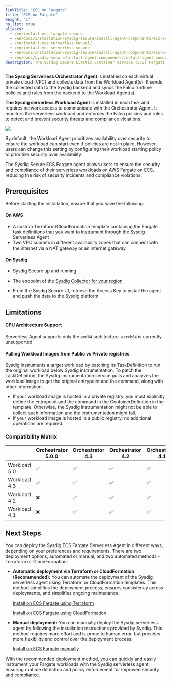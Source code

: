 ```yaml
---
linkTitle: "ECS on Fargate"
title: "ECS on Fargate"
weight: "1"
no_list: true
aliases:
  - /en/install-ecs-fargate-secure
  - /en/docs/installation/sysdig-secure/install-agent-components/ecs-on-fargate/serverless-agents/
  - /en/install-ecs-serverless-manual/
  - /en/install-ecs-serverless-secure
  - /en/docs/installation/sysdig-secure/install-agent-components/ecs-on-fargate/
  - /en/docs/sysdig-secure/install-agent-components/install-agent-components/ecs-on-fargate/serverless-agents/
description: The Sysdig Secure Elastic Container Service (ECS) Fargate serverless agent provides runtime detection and policy enforcement for serverless workloads on AWS Fargate on ECS. It uses Falco to ensure the security and compliance of the workloads. The agent has two components, the Orchestrator Agent and the Workload Agent, with their own installation requirements.
---
```


**The Sysdig Serverless Orchestrator Agent** is installed on each virtual private cloud (VPC) and collects data from the Workload Agent(s). It sends the collected data to the Sysdig backend and syncs the Falco runtime policies and rules from the backend to the Workload Agent(s).

**The Sysdig serverless Workload Agent** is installed in each task and requires network access to communicate with the Orchestrator Agent. It monitors the serverless workload and enforces the Falco policies and rules to detect and prevent security threats and compliance violations.

![](/image/serverless_architecture.png)

By default, the Workload Agent prioritizes availability over security to ensure the workload can start even if policies are not in place. However, users can change this setting by configuring their workload starting policy to prioritize security over availability.

The Sysdig Secure ECS Fargate agent allows users to ensure the security and compliance of their serverless workloads on AWS Fargate on ECS, reducing the risk of security incidents and compliance violations.

## Prerequisites

Before starting the installation, ensure that you have the following:

#### On AWS

- A custom Terraform/CloudFormation template containing the Fargate task definitions that you want to instrument through the Sysdig Serverless Agent
- Two VPC subnets in different availability zones that can connect with the internet via a NAT gateway or an internet gateway

#### On Sysdig

- Sysdig Secure up and running

- The endpoint of the [Sysdig Collector for your region](/en/docs/administration/saas-regions-and-ip-ranges/)

- From the Sysdig Secure UI, retrieve the Access Key to install the agent and push the data to the Sysdig platform

## Limitations

#### CPU Architecture Support

Serverless Agent supports only the `amd64` architecture. `aarch64` is currently unsupported.

#### Pulling Workload Images from Public vs Private registries

Sysdig instruments a target workload by patching its TaskDefinition to run the original workload below Sysdig instrumentation. To patch the TaskDefinition, the Sysdig instrumentation service pulls and analyzes the workload image to get the original entrypoint and the command, along with other information.

- If your workload image is hosted in a private registry: you must explicitly define the entrypoint and the command in the ContainerDefinition in the template. Otherwise, the Sysdig instrumentation might not be able to collect such information and the instrumentation might fail.
- If your workload image is hosted in a public registry: no additional operations are required.

### Compatibility Matrix
|              | Orchestrator 5.0.0 | Orchestrator 4.3 | Orchestrator 4.2 | Orchestrator 4.1 |
| -------------| -------------------| ---------------- | ---------------- | ---------------- |
| Workload 5.0 |           &#x2705; |         &#x2705; |         &#x2705; |         &#x2705; |
| Workload 4.3 |           &#x2705; |         &#x2705; |         &#x2705; |         &#x2705; |
| Workload 4.2 |           &#x274c; |         &#x2705; |         &#x2705; |         &#x2705; |
| Workload 4.1 |           &#x274c; |         &#x2705; |         &#x2705; |         &#x2705; |


## Next Steps

You can deploy the Sysdig ECS Fargate Serverless Agent in different ways, depending on your preferences and requirements. There are two deployment options, automated or manual, and two automated methods - Terraform or CloudFormation.

- **Automatic deployment via Terraform or CloudFormation (Recommended):**
  You can automate the deployment of the Sysdig serverless agent using Terraform or CloudFormation templates. This method simplifies the deployment process, ensures consistency across deployments, and simplifies ongoing maintenance.

  [Install on ECS Fargate using Terraform](/en/install-secure-serverless-ecs-fargate-tf)

  [Install on ECS Fargate using CloudFormation](/en/install-secure-serverless-ecs-fargate-cft)

- **Manual deployment:**
  You can manually deploy the Sysdig serverless agent by following the installation instructions provided by Sysdig. This method requires more effort and is prone to human error, but provides more flexibility and control over the deployment process.

  [Install on ECS Fargate manually](/en/install-secure-serverless-ecs-fargate-manual)

With the recommended deployment method, you can quickly and easily instrument your Fargate workloads with the Sysdig serverless agent, ensuring runtime detection and policy enforcement for improved security and compliance.
